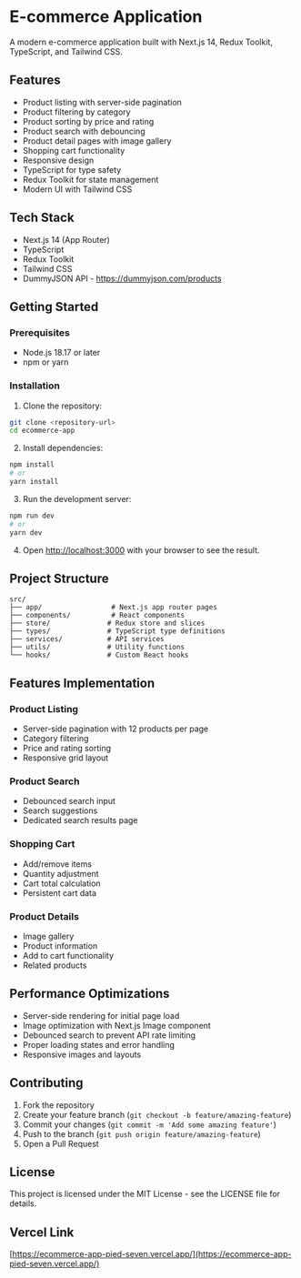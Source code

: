 # E-commerce Application

A modern e-commerce application built with Next.js 14, Redux Toolkit, TypeScript, and Tailwind CSS.

## Features

- Product listing with server-side pagination
- Product filtering by category
- Product sorting by price and rating
- Product search with debouncing
- Product detail pages with image gallery
- Shopping cart functionality
- Responsive design
- TypeScript for type safety
- Redux Toolkit for state management
- Modern UI with Tailwind CSS

## Tech Stack

- Next.js 14 (App Router)
- TypeScript
- Redux Toolkit
- Tailwind CSS
- DummyJSON API - https://dummyjson.com/products

## Getting Started

### Prerequisites

- Node.js 18.17 or later
- npm or yarn

### Installation

1. Clone the repository:

```bash
git clone <repository-url>
cd ecommerce-app
```

2. Install dependencies:

```bash
npm install
# or
yarn install
```

3. Run the development server:

```bash
npm run dev
# or
yarn dev
```

4. Open [http://localhost:3000](http://localhost:3000) with your browser to see the result.

## Project Structure

```
src/
├── app/                 # Next.js app router pages
├── components/          # React components
├── store/              # Redux store and slices
├── types/              # TypeScript type definitions
├── services/           # API services
├── utils/              # Utility functions
└── hooks/              # Custom React hooks
```

## Features Implementation

### Product Listing

- Server-side pagination with 12 products per page
- Category filtering
- Price and rating sorting
- Responsive grid layout

### Product Search

- Debounced search input
- Search suggestions
- Dedicated search results page

### Shopping Cart

- Add/remove items
- Quantity adjustment
- Cart total calculation
- Persistent cart data

### Product Details

- Image gallery
- Product information
- Add to cart functionality
- Related products

## Performance Optimizations

- Server-side rendering for initial page load
- Image optimization with Next.js Image component
- Debounced search to prevent API rate limiting
- Proper loading states and error handling
- Responsive images and layouts


## Contributing

1. Fork the repository
2. Create your feature branch (`git checkout -b feature/amazing-feature`)
3. Commit your changes (`git commit -m 'Add some amazing feature'`)
4. Push to the branch (`git push origin feature/amazing-feature`)
5. Open a Pull Request

## License

This project is licensed under the MIT License - see the LICENSE file for details.


## Vercel Link

[https://ecommerce-app-pied-seven.vercel.app/](https://ecommerce-app-pied-seven.vercel.app/)



